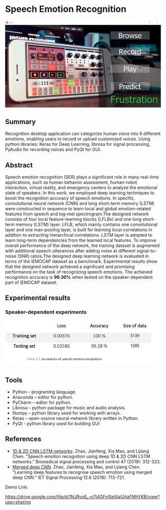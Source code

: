 # Speech Emotion Recognition
<div align="center">
  <img src="Speech Emotion Recognition/GUI/start.png" width="700px" />
</div>

## Summary
Recognition desktop application can categorize human voice into 6 different emotions, enabling users to record or upload customized voices. Using python libraries: Keras for Deep Learning, librosa for signal processing, PyAudio for recording voices and PyQt for GUI.

## Abstract
Speech emotion recognition (SER) plays a significant role in many real-time applications, such as human behavior assessment, human-robot interaction, virtual reality, and emergency centers to analyze the emotional state of speakers. In this work, we employed deep learning techniques to boost the recognition accuracy of speech emotions. In specific, convolutional neural network (CNN) and long short-term memory (LSTM) were constructed in sequence to learn local and global emotion-related features from speech and log-mel spectrogram.The designed network consists of four local feature-learning blocks
(LFLBs) and one long short-term memory (LSTM) layer. LFLB, which mainly contains one convolutional layer and one max-pooling layer, is built for learning local correlations in addition to extracting hierarchical correlations. LSTM layer is adopted to learn long-term dependencies from the learned local features. To improve overall performance of the deep network, the training dataset is augmented with additional speech utterances after adding noise at different signal-to-noise (SNR) ratios.The designed deep learning network is evaluated in terms of the IEMOCAP dataset as a benchmark. Experimental results show that the designed network achieved a significant and promising performance on the task of recognizing speech emotions. The achieved recognition accuracy is **99.30%** when tested on the speaker-dependent part of IEMOCAP dataset.

## Experimental results
### Speaker-dependent experiments
<div align="center">
  <img src="Speech Emotion Recognition/GUI/result.png" width="700px" />
</div>

## Tools
* Python – programing language.
* Anaconda – editor for python.
* PyCharm – editor for python.
* Librosa – python package for music and audio analysis.
* Numpy – python library used for working with arrays.
* Keras – open-source neural-network library written in Python.
* PyQt - python library used for building GUI

## References
- [1D & 2D CNN LSTM networks](https://www.sciencedirect.com/science/article/abs/pii/S1746809418302337). Zhao, Jianfeng, Xia Mao, and Lijiang Chen. "Speech emotion recognition using deep 1D & 2D CNN LSTM networks." Biomedical signal processing and control 47 (2019): 312-323.
- [Merged deep CNN](https://ietresearch.onlinelibrary.wiley.com/doi/full/10.1049/iet-spr.2017.0320). Zhao, Jianfeng, Xia Mao, and Lijiang Chen. "Learning deep features to recognise speech emotion using merged deep CNN." IET Signal Processing 12.6 (2018): 713-721.

Demo Link:

https://drive.google.com/file/d/1NJRvs6_-o7t4GFylSeI4afJitaFMhYKB/view?usp=sharing
